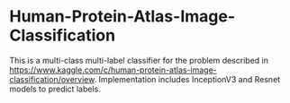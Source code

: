 # Human-Protein-Atlas-Image-Classification
This is a multi-class multi-label classifier for the problem described in https://www.kaggle.com/c/human-protein-atlas-image-classification/overview.
Implementation includes InceptionV3 and Resnet models to predict labels.
